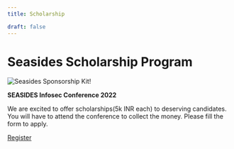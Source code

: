 ```yaml
---
title: Scholarship

draft: false
---
```


<h1><b>Seasides Scholarship Program</b></h1>

![Seasides Sponsorship Kit!](/images/scholarship.jpg)

**SEASIDES Infosec Conference 2022**

We are excited to offer scholarships(5k INR each) to deserving candidates. You will have to attend the conference to collect the money. Please fill the form to apply.

<a align="center" class="btn primary" target="_blank" rel="noopener" href="https://forms.gle/xSiLxzpd37Nj6mV26">Register</a>